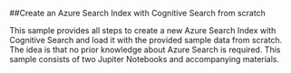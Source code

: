 ##Create an Azure Search Index with Cognitive Search from scratch

This sample provides all steps to create a new Azure Search Index with Cognitive Search and load it with the provided sample data from scratch. The idea is that no prior knowledge about Azure Search is required. This sample consists of two Jupiter Notebooks and accompanying materials. 
